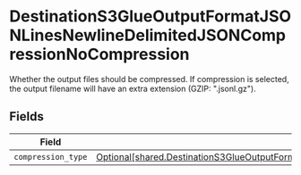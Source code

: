 # DestinationS3GlueOutputFormatJSONLinesNewlineDelimitedJSONCompressionNoCompression

Whether the output files should be compressed. If compression is selected, the output filename will have an extra extension (GZIP: ".jsonl.gz").


## Fields

| Field                                                                                                                                                                                                                                              | Type                                                                                                                                                                                                                                               | Required                                                                                                                                                                                                                                           | Description                                                                                                                                                                                                                                        |
| -------------------------------------------------------------------------------------------------------------------------------------------------------------------------------------------------------------------------------------------------- | -------------------------------------------------------------------------------------------------------------------------------------------------------------------------------------------------------------------------------------------------- | -------------------------------------------------------------------------------------------------------------------------------------------------------------------------------------------------------------------------------------------------- | -------------------------------------------------------------------------------------------------------------------------------------------------------------------------------------------------------------------------------------------------- |
| `compression_type`                                                                                                                                                                                                                                 | [Optional[shared.DestinationS3GlueOutputFormatJSONLinesNewlineDelimitedJSONCompressionNoCompressionCompressionType]](undefined/models/shared/destinations3glueoutputformatjsonlinesnewlinedelimitedjsoncompressionnocompressioncompressiontype.md) | :heavy_minus_sign:                                                                                                                                                                                                                                 | N/A                                                                                                                                                                                                                                                |